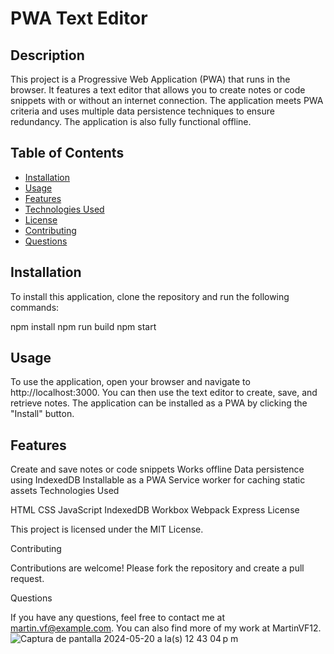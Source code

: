 # PWA Text Editor

## Description

This project is a Progressive Web Application (PWA) that runs in the browser. It features a text editor that allows you to create notes or code snippets with or without an internet connection. The application meets PWA criteria and uses multiple data persistence techniques to ensure redundancy. The application is also fully functional offline.

## Table of Contents

- [Installation](#installation)
- [Usage](#usage)
- [Features](#features)
- [Technologies Used](#technologies-used)
- [License](#license)
- [Contributing](#contributing)
- [Questions](#questions)

## Installation

To install this application, clone the repository and run the following commands:


npm install
npm run build
npm start

## Usage

To use the application, open your browser and navigate to http://localhost:3000. You can then use the text editor to create, save, and retrieve notes. The application can be installed as a PWA by clicking the "Install" button.

## Features

Create and save notes or code snippets
Works offline
Data persistence using IndexedDB
Installable as a PWA
Service worker for caching static assets
Technologies Used

HTML
CSS
JavaScript
IndexedDB
Workbox
Webpack
Express
License

This project is licensed under the MIT License.

Contributing

Contributions are welcome! Please fork the repository and create a pull request.

Questions

If you have any questions, feel free to contact me at martin.vf@example.com. You can also find more of my work at MartinVF12.
![Captura de pantalla 2024-05-20 a la(s) 12 43 04 p m](https://github.com/MartinVF12/pwa-text-editor/assets/152545821/72147b96-0052-4c33-b90a-18b632c86d39)

